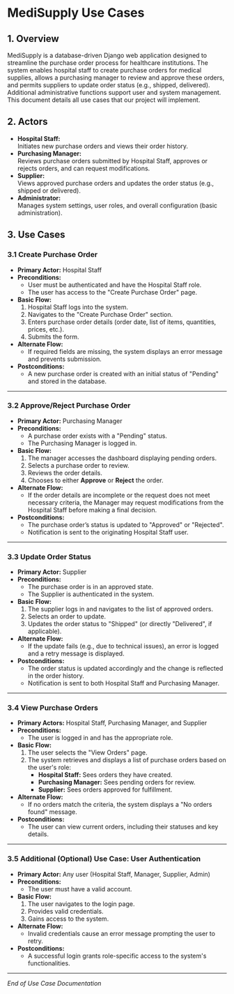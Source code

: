 # MediSupply Use Cases

## 1. Overview
MediSupply is a database-driven Django web application designed to streamline the purchase order process for healthcare institutions. The system enables hospital staff to create purchase orders for medical supplies, allows a purchasing manager to review and approve these orders, and permits suppliers to update order status (e.g., shipped, delivered). Additional administrative functions support user and system management. This document details all use cases that our project will implement.

## 2. Actors
- **Hospital Staff:**  
  Initiates new purchase orders and views their order history.
- **Purchasing Manager:**  
  Reviews purchase orders submitted by Hospital Staff, approves or rejects orders, and can request modifications.
- **Supplier:**  
  Views approved purchase orders and updates the order status (e.g., shipped or delivered).
- **Administrator:**  
  Manages system settings, user roles, and overall configuration (basic administration).

## 3. Use Cases

### 3.1 Create Purchase Order
- **Primary Actor:** Hospital Staff  
- **Preconditions:**  
  - User must be authenticated and have the Hospital Staff role.
  - The user has access to the "Create Purchase Order" page.
- **Basic Flow:**  
  1. Hospital Staff logs into the system.  
  2. Navigates to the "Create Purchase Order" section.  
  3. Enters purchase order details (order date, list of items, quantities, prices, etc.).  
  4. Submits the form.
- **Alternate Flow:**  
  - If required fields are missing, the system displays an error message and prevents submission.
- **Postconditions:**  
  - A new purchase order is created with an initial status of "Pending" and stored in the database.



---

### 3.2 Approve/Reject Purchase Order
- **Primary Actor:** Purchasing Manager  
- **Preconditions:**  
  - A purchase order exists with a "Pending" status.
  - The Purchasing Manager is logged in.
- **Basic Flow:**  
  1. The manager accesses the dashboard displaying pending orders.
  2. Selects a purchase order to review.
  3. Reviews the order details.
  4. Chooses to either **Approve** or **Reject** the order.
- **Alternate Flow:**  
  - If the order details are incomplete or the request does not meet necessary criteria, the Manager may request modifications from the Hospital Staff before making a final decision.
- **Postconditions:**  
  - The purchase order’s status is updated to "Approved" or "Rejected".  
  - Notification is sent to the originating Hospital Staff user.

---

### 3.3 Update Order Status
- **Primary Actor:** Supplier  
- **Preconditions:**  
  - The purchase order is in an approved state.
  - The Supplier is authenticated in the system.
- **Basic Flow:**  
  1. The supplier logs in and navigates to the list of approved orders.
  2. Selects an order to update.
  3. Updates the order status to "Shipped" (or directly "Delivered", if applicable).
- **Alternate Flow:**  
  - If the update fails (e.g., due to technical issues), an error is logged and a retry message is displayed.
- **Postconditions:**  
  - The order status is updated accordingly and the change is reflected in the order history.
  - Notification is sent to both Hospital Staff and Purchasing Manager.

---

### 3.4 View Purchase Orders
- **Primary Actors:** Hospital Staff, Purchasing Manager, and Supplier  
- **Preconditions:**  
  - The user is logged in and has the appropriate role.
- **Basic Flow:**  
  1. The user selects the "View Orders" page.
  2. The system retrieves and displays a list of purchase orders based on the user's role:
     - **Hospital Staff:** Sees orders they have created.
     - **Purchasing Manager:** Sees pending orders for review.
     - **Supplier:** Sees orders approved for fulfillment.
- **Alternate Flow:**  
  - If no orders match the criteria, the system displays a "No orders found" message.
- **Postconditions:**  
  - The user can view current orders, including their statuses and key details.

---

### 3.5 Additional (Optional) Use Case: User Authentication
- **Primary Actor:** Any user (Hospital Staff, Manager, Supplier, Admin)  
- **Preconditions:**  
  - The user must have a valid account.
- **Basic Flow:**  
  1. The user navigates to the login page.
  2. Provides valid credentials.
  3. Gains access to the system.
- **Alternate Flow:**  
  - Invalid credentials cause an error message prompting the user to retry.
- **Postconditions:**  
  - A successful login grants role-specific access to the system's functionalities.

---

*End of Use Case Documentation*
